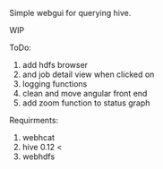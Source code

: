 Simple webgui for querying hive.

WIP

ToDo:
  1. add hdfs browser
  2. and job detail view when clicked on
  3. logging functions
  4. clean and move angular front end
  5. add zoom function to status graph


Requirments:
  1. webhcat
  2. hive 0.12 <
  3. webhdfs
